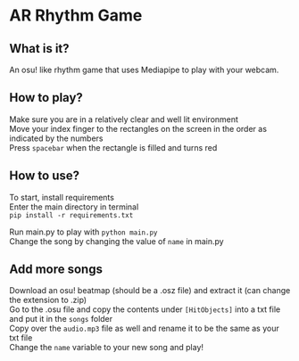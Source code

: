 # AR Rhythm Game

## What is it?
An osu! like rhythm game that uses Mediapipe to play with your webcam.
## How to play?
Make sure you are in a relatively clear and well lit environment  
Move your index finger to the rectangles on the screen in the order as indicated by the numbers  
Press `spacebar` when the rectangle is filled and turns red
## How to use?
To start, install requirements  
Enter the main directory in terminal  
`pip install -r requirements.txt`  

Run main.py to play with `python main.py`  
Change the song by changing the value of `name` in main.py

## Add more songs
Download an osu! beatmap (should be a .osz file) and extract it (can change the extension to .zip)  
Go to the .osu file and copy the contents under `[HitObjects]` into a txt file and put it in the `songs` folder  
Copy over the `audio.mp3` file as well and rename it to be the same as your txt file  
Change the `name` variable to your new song and play!

